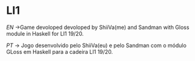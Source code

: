 # LI1
_EN_ ->Game devoloped devoloped by ShiiVa(me) and Sandman with Gloss module in Haskell for LI1 19/20.

_PT_ -> Jogo desenvolvido pelo ShiiVa(eu) e pelo Sandman com o módulo GLoss em Haskell para a cadeira LI1 19/20.
